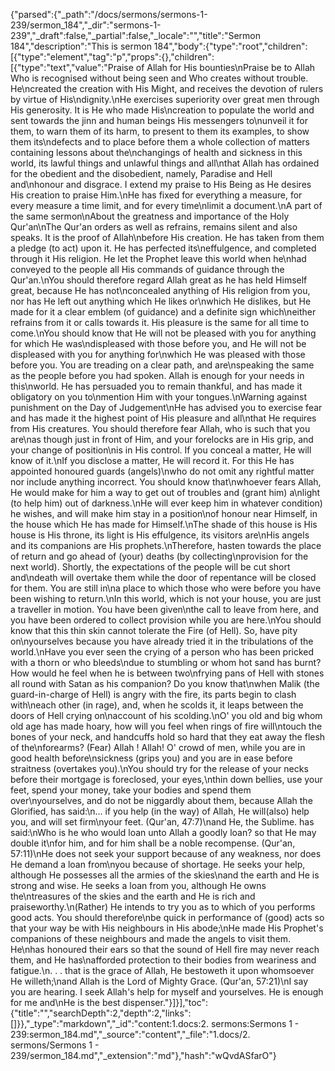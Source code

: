 {"parsed":{"_path":"/docs/sermons/sermons-1-239/sermon_184","_dir":"sermons-1-239","_draft":false,"_partial":false,"_locale":"","title":"Sermon 184","description":"This is sermon 184","body":{"type":"root","children":[{"type":"element","tag":"p","props":{},"children":[{"type":"text","value":"Praise of Allah for His bounties\nPraise be to Allah Who is recognised without being seen and Who creates without trouble. He\ncreated the creation with His Might, and receives the devotion of rulers by virtue of His\ndignity.\nHe exercises superiority over great men through His generosity. It is He who made His\ncreation to populate the world and sent towards the jinn and human beings His messengers to\nunveil it for them, to warn them of its harm, to present to them its examples, to show them its\ndefects and to place before them a whole collection of matters containing lessons about the\nchangings of health and sickness in this world, its lawful things and unlawful things and all\nthat Allah has ordained for the obedient and the disobedient, namely, Paradise and Hell and\nhonour and disgrace. I extend my praise to His Being as He desires His creation to praise Him.\nHe has fixed for everything a measure, for every measure a time limit, and for every time\nlimit a document.\nA part of the same sermon\nAbout the greatness and importance of the Holy Qur'an\nThe Qur'an orders as well as refrains, remains silent and also speaks. It is the proof of Allah\nbefore His creation. He has taken from them a pledge (to act) upon it. He has perfected its\neffulgence, and completed through it His religion. He let the Prophet leave this world when he\nhad conveyed to the people all His commands of guidance through the Qur'an.\nYou should therefore regard Allah great as he has held Himself great, because He has not\nconcealed anything of His religion from you, nor has He left out anything which He likes or\nwhich He dislikes, but He made for it a clear emblem (of guidance) and a definite sign which\neither refrains from it or calls towards it. His pleasure is the same for all time to come.\nYou should know that He will not be pleased with you for anything for which He was\ndispleased with those before you, and He will not be displeased with you for anything for\nwhich He was pleased with those before you. You are treading on a clear path, and are\nspeaking the same as the people before you had spoken. Allah is enough for your needs in this\nworld. He has persuaded you to remain thankful, and has made it obligatory on you to\nmention Him with your tongues.\nWarning against punishment on the Day of Judgement\nHe has advised you to exercise fear and has made it the highest point of His pleasure and all\nthat He requires from His creatures. You should therefore fear Allah, who is such that you are\nas though just in front of Him, and your forelocks are in His grip, and your change of position\nis in His control. If you conceal a matter, He will know of it.\nIf you disclose a matter, He will record it. For this He has appointed honoured guards (angels)\nwho do not omit any rightful matter nor include anything incorrect. You should know that\nwhoever fears Allah, He would make for him a way to get out of troubles and (grant him) a\nlight (to help him) out of darkness.\nHe will ever keep him in whatever condition) he wishes, and will make him stay in a position\nof honour near Himself, in the house which He has made for Himself.\nThe shade of this house is His house is His throne, its light is His effulgence, its visitors are\nHis angels and its companions are His prophets.\nTherefore, hasten towards the place of return and go ahead of (your) deaths (by collecting\nprovision for the next world). Shortly, the expectations of the people will be cut short and\ndeath will overtake them while the door of repentance will be closed for them. You are still in\na place to which those who were before you have been wishing to return.\nIn this world, which is not your house, you are just a traveller in motion. You have been given\nthe call to leave from here, and you have been ordered to collect provision while you are here.\nYou should know that this thin skin cannot tolerate the Fire (of Hell). So, have pity on\nyourselves because you have already tried it in the tribulations of the world.\nHave you ever seen the crying of a person who has been pricked with a thorn or who bleeds\ndue to stumbling or whom hot sand has burnt? How would he feel when he is between two\nfrying pans of Hell with stones all round with Satan as his companion? Do you know that\nwhen Malik (the guard-in-charge of Hell) is angry with the fire, its parts begin to clash with\neach other (in rage), and, when he scolds it, it leaps between the doors of Hell crying on\naccount of his scolding.\nO' you old and big whom old age has made hoary, how will you feel when rings of fire will\ntouch the bones of your neck, and handcuffs hold so hard that they eat away the flesh of the\nforearms? (Fear) Allah ! Allah! O' crowd of men, while you are in good health before\nsickness (grips you) and you are in ease before straitness (overtakes you).\nYou should try for the release of your necks before their mortgage is foreclosed, your eyes,\nthin down bellies, use your feet, spend your money, take your bodies and spend them over\nyourselves, and do not be niggardly about them, because Allah the Glorified, has said:\n... if you help (in the way) of Allah, He will(also) help you, and will set firm\nyour feet. (Qur'an, 47:7)\nand He, the Sublime. has said:\nWho is he who would loan unto Allah a goodly loan? so that He may double it\nfor him, and for him shall be a noble recompense. (Qur'an, 57:11)\nHe does not seek your support because of any weakness, nor does He demand a loan from\nyou because of shortage. He seeks your help, although He possesses all the armies of the skies\nand the earth and He is strong and wise. He seeks a loan from you, although He owns the\ntreasures of the skies and the earth and He is rich and praiseworthy.\n(Rather) He intends to try you as to which of you performs good acts. You should therefore\nbe quick in performance of (good) acts so that your way be with His neighbours in His abode;\nHe made His Prophet's companions of these neighbours and made the angels to visit them. He\nhas honoured their ears so that the sound of Hell fire may never reach them, and He has\nafforded protection to their bodies from weariness and fatigue.\n. . . that is the grace of Allah, He bestoweth it upon whomsoever He willeth;\nand Allah is the Lord of Mighty Grace. (Qur'an, 57:21)\nI say you are hearing. I seek Allah's help for myself and yourselves. He is enough for me and\nHe is the best dispenser."}]}],"toc":{"title":"","searchDepth":2,"depth":2,"links":[]}},"_type":"markdown","_id":"content:1.docs:2. sermons:Sermons 1 - 239:sermon_184.md","_source":"content","_file":"1.docs/2. sermons/Sermons 1 - 239/sermon_184.md","_extension":"md"},"hash":"wQvdASfarO"}